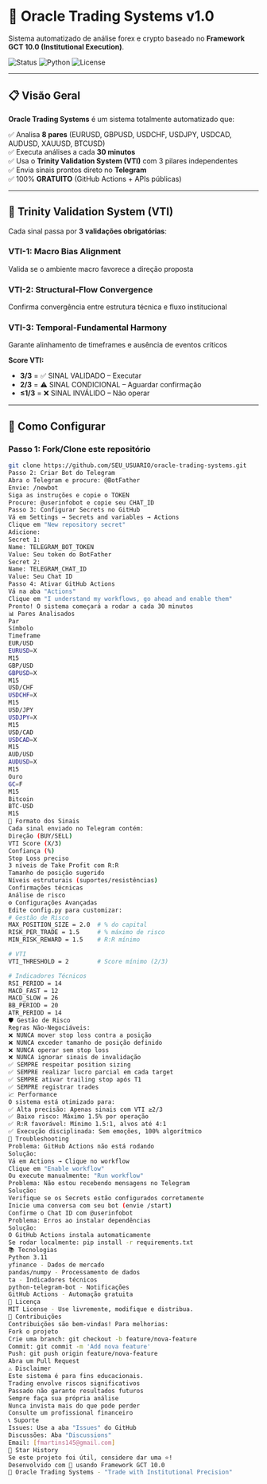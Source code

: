 # 🔮 Oracle Trading Systems v1.0

Sistema automatizado de análise forex e crypto baseado no **Framework GCT 10.0 (Institutional Execution)**.

![Status](https://img.shields.io/badge/status-active-success)
![Python](https://img.shields.io/badge/python-3.11-blue)
![License](https://img.shields.io/badge/license-MIT-green)

---

## 📋 Visão Geral

**Oracle Trading Systems** é um sistema totalmente automatizado que:

✅ Analisa **8 pares** (EURUSD, GBPUSD, USDCHF, USDJPY, USDCAD, AUDUSD, XAUUSD, BTCUSD)  
✅ Executa análises a cada **30 minutos**  
✅ Usa o **Trinity Validation System (VTI)** com 3 pilares independentes  
✅ Envia sinais prontos direto no **Telegram**  
✅ 100% **GRATUITO** (GitHub Actions + APIs públicas)

---

## 🎯 Trinity Validation System (VTI)

Cada sinal passa por **3 validações obrigatórias**:

### VTI-1: Macro Bias Alignment
Valida se o ambiente macro favorece a direção proposta

### VTI-2: Structural-Flow Convergence  
Confirma convergência entre estrutura técnica e fluxo institucional

### VTI-3: Temporal-Fundamental Harmony
Garante alinhamento de timeframes e ausência de eventos críticos

**Score VTI:**
- **3/3** = ✅ SINAL VALIDADO – Executar
- **2/3** = ⚠️ SINAL CONDICIONAL – Aguardar confirmação  
- **≤1/3** = ❌ SINAL INVÁLIDO – Não operar

---

## 🚀 Como Configurar

### Passo 1: Fork/Clone este repositório

```bash
git clone https://github.com/SEU_USUARIO/oracle-trading-systems.git
Passo 2: Criar Bot do Telegram
Abra o Telegram e procure: @BotFather
Envie: /newbot
Siga as instruções e copie o TOKEN
Procure: @userinfobot e copie seu CHAT_ID
Passo 3: Configurar Secrets no GitHub
Vá em Settings → Secrets and variables → Actions
Clique em "New repository secret"
Adicione:
Secret 1:
Name: TELEGRAM_BOT_TOKEN
Value: Seu token do BotFather
Secret 2:
Name: TELEGRAM_CHAT_ID
Value: Seu Chat ID
Passo 4: Ativar GitHub Actions
Vá na aba "Actions"
Clique em "I understand my workflows, go ahead and enable them"
Pronto! O sistema começará a rodar a cada 30 minutos
📊 Pares Analisados
Par
Símbolo
Timeframe
EUR/USD
EURUSD=X
M15
GBP/USD
GBPUSD=X
M15
USD/CHF
USDCHF=X
M15
USD/JPY
USDJPY=X
M15
USD/CAD
USDCAD=X
M15
AUD/USD
AUDUSD=X
M15
Ouro
GC=F
M15
Bitcoin
BTC-USD
M15
📱 Formato dos Sinais
Cada sinal enviado no Telegram contém:
Direção (BUY/SELL)
VTI Score (X/3)
Confiança (%)
Stop Loss preciso
3 níveis de Take Profit com R:R
Tamanho de posição sugerido
Níveis estruturais (suportes/resistências)
Confirmações técnicas
Análise de risco
⚙️ Configurações Avançadas
Edite config.py para customizar:
# Gestão de Risco
MAX_POSITION_SIZE = 2.0  # % do capital
RISK_PER_TRADE = 1.5     # % máximo de risco
MIN_RISK_REWARD = 1.5    # R:R mínimo

# VTI
VTI_THRESHOLD = 2        # Score mínimo (2/3)

# Indicadores Técnicos
RSI_PERIOD = 14
MACD_FAST = 12
MACD_SLOW = 26
BB_PERIOD = 20
ATR_PERIOD = 14
🛡️ Gestão de Risco
Regras Não-Negociáveis:
❌ NUNCA mover stop loss contra a posição
❌ NUNCA exceder tamanho de posição definido
❌ NUNCA operar sem stop loss
❌ NUNCA ignorar sinais de invalidação
✅ SEMPRE respeitar position sizing
✅ SEMPRE realizar lucro parcial em cada target
✅ SEMPRE ativar trailing stop após T1
✅ SEMPRE registrar trades
📈 Performance
O sistema está otimizado para:
✅ Alta precisão: Apenas sinais com VTI ≥2/3
✅ Baixo risco: Máximo 1.5% por operação
✅ R:R favorável: Mínimo 1.5:1, alvos até 4:1
✅ Execução disciplinada: Sem emoções, 100% algorítmico
🔧 Troubleshooting
Problema: GitHub Actions não está rodando
Solução:
Vá em Actions → Clique no workflow
Clique em "Enable workflow"
Ou execute manualmente: "Run workflow"
Problema: Não estou recebendo mensagens no Telegram
Solução:
Verifique se os Secrets estão configurados corretamente
Inicie uma conversa com seu bot (envie /start)
Confirme o Chat ID com @userinfobot
Problema: Erros ao instalar dependências
Solução:
O GitHub Actions instala automaticamente
Se rodar localmente: pip install -r requirements.txt
📚 Tecnologias
Python 3.11
yfinance - Dados de mercado
pandas/numpy - Processamento de dados
ta - Indicadores técnicos
python-telegram-bot - Notificações
GitHub Actions - Automação gratuita
📄 Licença
MIT License - Use livremente, modifique e distribua.
🤝 Contribuições
Contribuições são bem-vindas! Para melhorias:
Fork o projeto
Crie uma branch: git checkout -b feature/nova-feature
Commit: git commit -m 'Add nova feature'
Push: git push origin feature/nova-feature
Abra um Pull Request
⚠️ Disclaimer
Este sistema é para fins educacionais.
Trading envolve riscos significativos
Passado não garante resultados futuros
Sempre faça sua própria análise
Nunca invista mais do que pode perder
Consulte um profissional financeiro
📞 Suporte
Issues: Use a aba "Issues" do GitHub
Discussões: Aba "Discussions"
Email: [fmartins145@gmail.com]
🌟 Star History
Se este projeto foi útil, considere dar uma ⭐!
Desenvolvido com 💙 usando Framework GCT 10.0
🔮 Oracle Trading Systems - "Trade with Institutional Precision"
